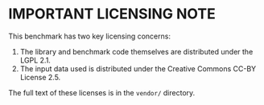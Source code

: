 IMPORTANT LICENSING NOTE
========================

This benchmark has two key licensing concerns:

1. The library and benchmark code themselves are distributed under the LGPL 2.1.
2. The input data used is distributed under the Creative Commons CC-BY License 2.5.

The full text of these licenses is in the `vendor/` directory.

